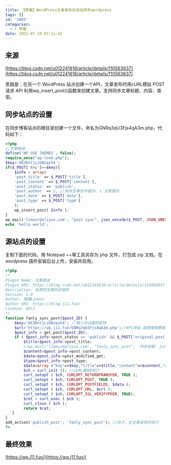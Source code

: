 ```yaml
---
title: 【转载】WordPress文章发布后自动同步wordpress
tags: []
id: '2065'
categories:
  - - 转载
date: 2022-07-10 07:11:42
---
```


## 来源

[https://blog.csdn.net/u012241616/article/details/110563637](https://blog.csdn.net/u012241616/article/details/110563637)

思路是：在另一个 WordPress 站点创建一个API，文章发布时用cURL模拟 POST 请求 API 利用wp\_insert\_post()函数来创建文章。支持同步文章标题、内容、类型。

## 同步站点的设置

在同步博客站点的根目录创建一个文件，命名为GNRq3qU3Fjs4qA3m.php，代码如下：

```php
<?php  
//文章接收  
define('WP_USE_THEMES', false);  
require_once("wp-load.php");  
$key='6K3DntjLzGNzqsh4'; 
if($_POST['key']==$key){  
    $info = array(  
    'post_title' => $_POST['title'],  
    'post_content' => $_POST['content'],  
    'post_status' => 'publish',  
    'post_author' => 1, //发布文章的作者ID，1 为管理员  
    'post_date' => $_POST['date'],  
    'post_type' => $_POST['type']  
    );  
    wp_insert_post( $info );  
}
wp_mail('limour@aliyun.com', "post sync", json_encode($_POST, JSON_UNESCAPED_UNICODE));
echo 'hello world';
```

## 源站点的设置

复制下面的代码，用 Notepad ++等工具另存为 php 文件，打包成 zip 文档，在 wordpress 插件安装后台上传，安装并启用。

```php
<?php
/*
Plugin Name: 文章推送
Plugin URI: https://blog.csdn.net/u012241616/article/details/110563637
Description: 自用的文章同步插件
Version: 1.0
Author: 璃墨Limour
Author URI: https://blog.j11.fun/
License: GPL2
*/
function fanly_sync_post($post_ID) {  
    $key='6K3DntjLzGNzqsh4'; //输入你设置的密钥  
    $url='https://wp.j11.fun/GNRq3qU3Fjs4qA3m.php';//API地址,就是接受数据的那个站点
    $post_info = get_post($post_ID);  
    if ( $post_info->post_status == 'publish' && $_POST['original_post_status'] != 'publish' ) {  
        $title=$post_info->post_title;  
        //wp_mail('limour@aliyun.com', "fanly_sync_post", '同步标题'.json_encode($post_info, JSON_UNESCAPED_UNICODE));
        $content=$post_info->post_content;
        $date=$post_info->post_modified_gmt;  
        $type=$post_info->post_type;
        $data=array ("key"=>$key,"title"=>$title,"content"=>$content,"date"=>$date,"type"=>$type);
        $ch = curl_init (); //cURL模拟POST  
        curl_setopt ( $ch, CURLOPT_RETURNTRANSFER, TRUE );  
        curl_setopt ( $ch, CURLOPT_POST, TRUE );  
        curl_setopt ( $ch, CURLOPT_POSTFIELDS, $data );  
        curl_setopt ( $ch, CURLOPT_URL, $url );  
        curl_setopt ( $ch, CURLOPT_SSL_VERIFYPEER, TRUE);  
        $ret = curl_exec ( $ch );  
        curl_close ( $ch );  
        return $ret;  
   }
}
add_action('publish_post', 'fanly_sync_post'); //钩子，在文章发布时执行  
?>
```

## 最终效果

[https://wp.j11.fun/](https://wp.j11.fun/)